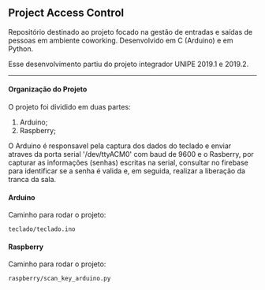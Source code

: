 ## Project Access Control

Repositório destinado ao projeto focado na gestão de entradas e saídas de pessoas em ambiente coworking. Desenvolvido em C (Arduino) e em Python.

Esse desenvolvimento partiu do projeto integrador UNIPE 2019.1 e 2019.2.

___

#### Organização do Projeto

O projeto foi dividido em duas partes:

1. Arduino;
2. Raspberry;

O Arduino é responsavel pela captura dos dados do teclado e enviar atraves da porta serial '/dev/ttyACM0' com baud de 9600 e o Rasberry, por capturar as informações (senhas) escritas na serial, consultar no firebase para identificar se a senha é valida e, em seguida, realizar a liberação da tranca da sala.

#### Arduino

Caminho para rodar o projeto:

    teclado/teclado.ino

#### Raspberry

Caminho para rodar o projeto:

    raspberry/scan_key_arduino.py
